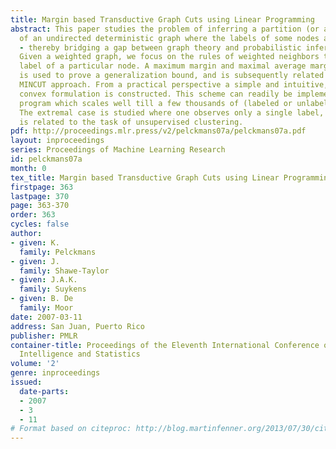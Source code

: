 ```yaml
---
title: Margin based Transductive Graph Cuts using Linear Programming
abstract: This paper studies the problem of inferring a partition (or a graph cut)
  of an undirected deterministic graph where the labels of some nodes are observed
  - thereby bridging a gap between graph theory and probabilistic inference techniques.
  Given a weighted graph, we focus on the rules of weighted neighbors to predict the
  label of a particular node. A maximum margin and maximal average margin based argument
  is used to prove a generalization bound, and is subsequently related to the classical
  MINCUT approach. From a practical perspective a simple and intuitive, but efficient
  convex formulation is constructed. This scheme can readily be implemented as a linear
  program which scales well till a few thousands of (labeled or unlabeled) data-points.
  The extremal case is studied where one observes only a single label, and this setting
  is related to the task of unsupervised clustering.
pdf: http://proceedings.mlr.press/v2/pelckmans07a/pelckmans07a.pdf
layout: inproceedings
series: Proceedings of Machine Learning Research
id: pelckmans07a
month: 0
tex_title: Margin based Transductive Graph Cuts using Linear Programming
firstpage: 363
lastpage: 370
page: 363-370
order: 363
cycles: false
author:
- given: K.
  family: Pelckmans
- given: J.
  family: Shawe-Taylor
- given: J.A.K.
  family: Suykens
- given: B. De
  family: Moor
date: 2007-03-11
address: San Juan, Puerto Rico
publisher: PMLR
container-title: Proceedings of the Eleventh International Conference on Artificial
  Intelligence and Statistics
volume: '2'
genre: inproceedings
issued:
  date-parts:
  - 2007
  - 3
  - 11
# Format based on citeproc: http://blog.martinfenner.org/2013/07/30/citeproc-yaml-for-bibliographies/
---
```

